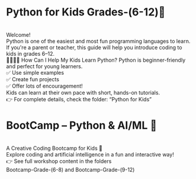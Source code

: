 # Python for Kids Grades-(6-12)🐍 
<br>
Welcome!
<br>
Python is one of the easiest and most fun programming languages to learn. If you're a parent or teacher, this guide will help you introduce coding to kids in grades 6–12.
<br>
👨‍👩‍👧‍👦 How Can I Help My Kids Learn Python?
Python is beginner-friendly and perfect for young learners.
<br>
✅ Use simple examples
<br>
✅ Create fun projects
<br>
✅ Offer lots of encouragement!
<br>
Kids can learn at their own pace with short, hands-on tutorials.
<br>
👉 For complete details, check the folder: “Python for Kids”

# BootCamp – Python & AI/ML 🧠 
<br>
A Creative Coding Bootcamp for Kids 🎨
<br>
Explore coding and artificial intelligence in a fun and interactive way!
<br>
👉 See full workshop content in the folders 
<br>
Bootcamp-Grade-(6-8) and Bootcamp-Grade-(9-12) 

